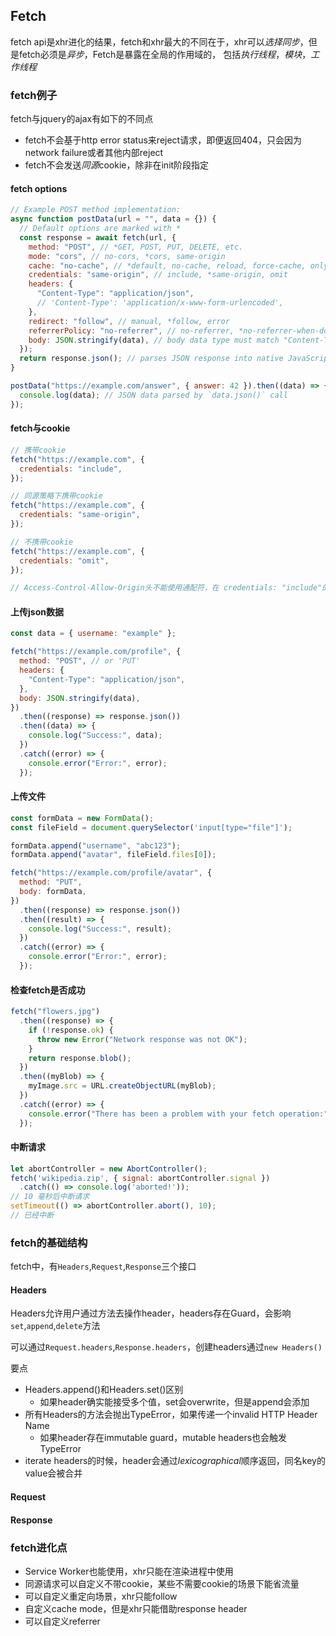 ## Fetch
fetch api是xhr进化的结果，fetch和xhr最大的不同在于，xhr可以*选择同步*，但是fetch必须是*异步*，Fetch是暴露在全局的作用域的，
包括*执行线程*，*模块*，*工作线程*

### fetch例子
fetch与jquery的ajax有如下的不同点
- fetch不会基于http error status来reject请求，即便返回404，只会因为network failure或者其他内部reject
- fetch不会发送*同源*cookie，除非在init阶段指定

#### fetch options
```js
// Example POST method implementation:
async function postData(url = "", data = {}) {
  // Default options are marked with *
  const response = await fetch(url, {
    method: "POST", // *GET, POST, PUT, DELETE, etc.
    mode: "cors", // no-cors, *cors, same-origin
    cache: "no-cache", // *default, no-cache, reload, force-cache, only-if-cached
    credentials: "same-origin", // include, *same-origin, omit
    headers: {
      "Content-Type": "application/json",
      // 'Content-Type': 'application/x-www-form-urlencoded',
    },
    redirect: "follow", // manual, *follow, error
    referrerPolicy: "no-referrer", // no-referrer, *no-referrer-when-downgrade, origin, origin-when-cross-origin, same-origin, strict-origin, strict-origin-when-cross-origin, unsafe-url
    body: JSON.stringify(data), // body data type must match "Content-Type" header
  });
  return response.json(); // parses JSON response into native JavaScript objects
}

postData("https://example.com/answer", { answer: 42 }).then((data) => {
  console.log(data); // JSON data parsed by `data.json()` call
});

```

#### fetch与cookie
```js
// 携带cookie
fetch("https://example.com", {
  credentials: "include",
});

// 同源策略下携带cookie
fetch("https://example.com", {
  credentials: "same-origin",
});

// 不携带cookie
fetch("https://example.com", {
  credentials: "omit",
});

// Access-Control-Allow-Origin头不能使用通配符，在 credentials: "include"的情况下
```

#### 上传json数据
```js
const data = { username: "example" };

fetch("https://example.com/profile", {
  method: "POST", // or 'PUT'
  headers: {
    "Content-Type": "application/json",
  },
  body: JSON.stringify(data),
})
  .then((response) => response.json())
  .then((data) => {
    console.log("Success:", data);
  })
  .catch((error) => {
    console.error("Error:", error);
  });

```

#### 上传文件
```js
const formData = new FormData();
const fileField = document.querySelector('input[type="file"]');

formData.append("username", "abc123");
formData.append("avatar", fileField.files[0]);

fetch("https://example.com/profile/avatar", {
  method: "PUT",
  body: formData,
})
  .then((response) => response.json())
  .then((result) => {
    console.log("Success:", result);
  })
  .catch((error) => {
    console.error("Error:", error);
  });

```

#### 检查fetch是否成功
```js
fetch("flowers.jpg")
  .then((response) => {
    if (!response.ok) {
      throw new Error("Network response was not OK");
    }
    return response.blob();
  })
  .then((myBlob) => {
    myImage.src = URL.createObjectURL(myBlob);
  })
  .catch((error) => {
    console.error("There has been a problem with your fetch operation:", error);
  });

```
#### 中断请求
```js
let abortController = new AbortController();
fetch('wikipedia.zip', { signal: abortController.signal })
  .catch(() => console.log('aborted!'));
// 10 毫秒后中断请求
setTimeout(() => abortController.abort(), 10);
// 已经中断
```

### fetch的基础结构
fetch中，有`Headers`,`Request`,`Response`三个接口

#### Headers
Headers允许用户通过方法去操作header，headers存在Guard，会影响`set`,`append`,`delete`方法

可以通过`Request.headers`,`Response.headers`，创建headers通过`new Headers()`

要点
- Headers.append()和Headers.set()区别
  - 如果header确实能接受多个值，set会overwrite，但是append会添加
- 所有Headers的方法会抛出TypeError，如果传递一个invalid HTTP Header Name
  - 如果header存在immutable guard，mutable headers也会触发TypeError
- iterate headers的时候，header会通过*lexicographical*顺序返回，同名key的value会被合并


#### Request

#### Response


### fetch进化点
- Service Worker也能使用，xhr只能在渲染进程中使用
- 同源请求可以自定义不带cookie，某些不需要cookie的场景下能省流量
- 可以自定义重定向场景，xhr只能follow
- 自定义cache mode，但是xhr只能借助response header
- 可以自定义referrer
